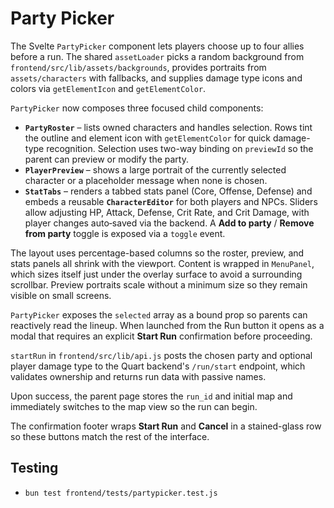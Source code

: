 # Party Picker

The Svelte `PartyPicker` component lets players choose up to four allies before a run. The shared `assetLoader` picks a random background from `frontend/src/lib/assets/backgrounds`, provides portraits from `assets/characters` with fallbacks, and supplies damage type icons and colors via `getElementIcon` and `getElementColor`.

`PartyPicker` now composes three focused child components:

- **`PartyRoster`** – lists owned characters and handles selection. Rows tint the outline and element icon with `getElementColor` for quick damage-type recognition. Selection uses two-way binding on `previewId` so the parent can preview or modify the party.
- **`PlayerPreview`** – shows a large portrait of the currently selected character or a placeholder message when none is chosen.
- **`StatTabs`** – renders a tabbed stats panel (Core, Offense, Defense) and embeds a reusable **`CharacterEditor`** for both players and NPCs. Sliders allow adjusting HP, Attack, Defense, Crit Rate, and Crit Damage, with player changes auto‑saved via the backend. A **Add to party** / **Remove from party** toggle is exposed via a `toggle` event.

The layout uses percentage-based columns so the roster, preview, and stats panels all shrink with the viewport. Content is wrapped in `MenuPanel`, which sizes itself just under the overlay surface to avoid a surrounding scrollbar. Preview portraits scale without a minimum size so they remain visible on small screens.

`PartyPicker` exposes the `selected` array as a bound prop so parents can reactively read the lineup. When launched from the Run button it opens as a modal that requires an explicit **Start Run** confirmation before proceeding.

`startRun` in `frontend/src/lib/api.js` posts the chosen party and optional player damage type to the Quart backend's `/run/start` endpoint, which validates ownership and returns run data with passive names.

Upon success, the parent page stores the `run_id` and initial map and immediately switches to the map view so the run can begin.

The confirmation footer wraps **Start Run** and **Cancel** in a stained-glass row so these buttons match the rest of the interface.

## Testing
- `bun test frontend/tests/partypicker.test.js`
